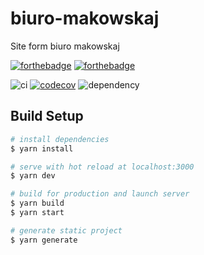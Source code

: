 # biuro-makowskaj
Site form biuro makowskaj

[![forthebadge](https://forthebadge.com/images/badges/made-with-typescript.svg)](https://forthebadge.com)
[![forthebadge](https://forthebadge.com/images/badges/made-with-vue.svg)](https://forthebadge.com)

![ci](https://github.com/MoneyIgos/biuro-makowskaj/workflows/ci/badge.svg)
[![codecov](https://codecov.io/gh/MoneyIgos/biuro-makowskaj/branch/master/graph/badge.svg?token=S5G3OGY96A)](https://codecov.io/gh/MoneyIgos/biuro-makowskaj)
![dependency](https://david-dm.org/MoneyIgos/biuro-makowskaj.svg)

## Build Setup

```bash
# install dependencies
$ yarn install

# serve with hot reload at localhost:3000
$ yarn dev

# build for production and launch server
$ yarn build
$ yarn start

# generate static project
$ yarn generate
```
